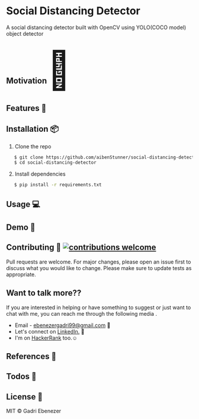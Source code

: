 <h1 align="left">
    Social Distancing Detector
</h1>

A social distancing detector built with OpenCV using YOLO(COCO model) object detector

<h2> Motivation<span style='font-size:100px;'>&#127775;</span></h2>	
<p>
</p>

## Features :gem:


## Installation :package:
1. Clone the repo
```bash
   $ git clone https://github.com/aibenStunner/social-distancing-detector.git
   $ cd social-distancing-detector
```
2. Install dependencies
```bash
   $ pip install -r requirements.txt
```

## Usage :computer:

## Demo :movie_camera:
   
 
## Contributing :gift: [![contributions welcome](https://img.shields.io/badge/contributions-welcome-brightgreen.svg?style=flat)](https://github.com/dwyl/esta/issues)
Pull requests are welcome. For major changes, please open an issue first to discuss what you would like to change.
Please make sure to update tests as appropriate.

## Want to talk more??
 If you are interested in helping or have something to suggest or just want to chat with me, you can reach me through the following media .
* Email - ebenezergadri99@gmail.com :e-mail:
* Let's connect on <a href="https://www.linkedin.com/in/thegadri/">LinkedIn.</a> :pushpin:
* I'm on <a href="https://www.hackerrank.com/aiben_">HackerRank</a> too.:relaxed:

## References :book:


## Todos :pencil:


License :key:
----

MIT &copy; Gadri Ebenezer

